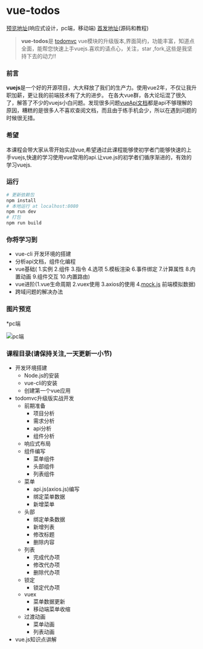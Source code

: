 # vue-todos
[预览地址](http://yangyi1024.com/todo)(响应式设计，pc端，移动端)
[首发地址](https://github.com/liangxiaojuan/vue-todos)(源码和教程)
> **vue-todos**是 [todomvc](https://github.com/tastejs/todomvc)  vue模块的升级版本,界面简约，功能丰富，知道点全面，能帮您快速上手vuejs.喜欢的请点心，关注，star ,fork,这些是我坚持下去的动力!!

### 前言

   **vuejs**是一个好的开源项目，大大释放了我们的生产力。使用vue2年，不仅让我升职加薪，更让我的前端技术有了大的进步。 在各大vue群，各大论坛混了很久了，解答了不少的vuejs小白问题。发现很多问题[vueApi文档](https://cn.vuejs.org/)都是api不够理解的原因，糟糕的是很多人不喜欢查阅文档，而且由于练手机会少，所以在遇到问题的时候很无措。
### 希望

本课程会带大家从零开始实战vue,希望通过此课程能够使初学者门能够快速的上手vuejs,快速的学习使用vue常用的api.让vue.js的初学者们循序渐进的，有效的学习vuejs.

### 运行
``` bash
# 更新依赖包
npm install
# 本地运行 at localhost:8080
npm run dev
# 打包
npm run build
```

### 你将学习到
* vue-cli 开发环境的搭建
* 分析api文档，组件化编程
* vue基础( 1.实例 2.组件 3.指令 4.选项 5.模板渲染 6.事件绑定 7.计算属性 8.内置动画 9.组件交互 10.内置路由)
* vue进阶(1.vue生命周期 2.vuex使用 3.axios的使用 4.[mock.js](http://mockjs.com/
) 前端模拟数据)
* 跨域问题的解决办法

### 图片预览
*pc端

![pc端](http://upload-images.jianshu.io/upload_images/4249223-1805202d724bb95f.png?imageMogr2/auto-orient/strip%7CimageView2/2/w/1240)


### 课程目录(请保持关注,一天更新一小节)

* 开发环境搭建
    * Node.js的安装
    * vue-cli的安装
    * 创建第一个vue应用
* todomvc升级版实战开发
    * 前期准备
         * 项目分析
        * 需求分析
        * api分析
        * 组件分析
    * 响应式布局
    * 组件编写
        * 菜单组件
        * 头部组件 
        * 列表组件    
    * 菜单
       * api.js(axios.js)编写
       * 绑定菜单数据
       * 新增菜单
   *  头部
         * 绑定单条数据
         * 新增列表
         * 修改标题
         * 删除内容
    *  列表  
        * 完成代办项
        * 修改代办项
        * 删除代办项
    *  锁定
        * 锁定代办项
    *  vuex
        *  菜单数据更新
         *  移动端菜单收缩
    *  过渡动画
        * 菜单动画
        * 列表动画
* vue.js知识点讲解